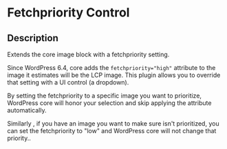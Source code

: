 # Fetchpriority Control

## Description
Extends the core image block with a fetchpriority setting.

Since WordPress 6.4, core adds the `fetchpriority="high"` attribute to the image it estimates will be the LCP image. This plugin allows you to override that setting with a UI control (a dropdown).

By setting the fetchpriority to a specific image you want to prioritize, WordPress core will honor your selection and skip applying the attribute automatically.

Similarly , if you have an image you want to make sure isn't prioritized, you can set the fetchpriority to "low" and WordPress core will not change that priority..